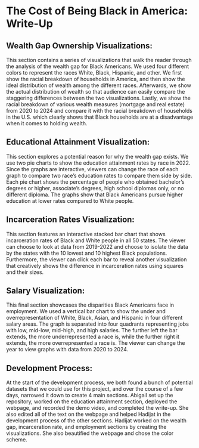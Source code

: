 # The Cost of Being Black in America: Write-Up



## Wealth Gap Ownership Visualizations:

This section contains a series of visualizations that walk the reader through the analysis of the wealth gap for Black Americans. We used four different colors to represent the races White, Black, Hispanic, and other. We first show the racial breakdown of households in America, and then show the ideal distribution of wealth among the different races. Afterwards, we show the actual distribution of wealth so that audience can
easily compare the staggering differences between the two visualizations. Lastly, we show the racial breakdown of various wealth measures (mortgage and real estate) from 2020 to 2024 and compare it with the racial breakdown of households in the U.S. which clearly shows that Black households are at a disadvantage when it comes to holding wealth. 

## Educational Attainment Visualization:

This section explores a potential reason for why the wealth gap exists. We use two pie charts to show the education attainment rates by race in 2022. Since the graphs are interactive, viewers can change the race of each graph to compare two race’s education rates to compare them side by side. Each pie chart shows the percentage of people who obtained bachelor’s degrees or higher, associate’s degrees, high school diplomas only,
or no different diploma. The graphs show that Black Americans pursue higher education at lower rates compared to White people.

## Incarceration Rates Visualization:

This section features an interactive stacked bar chart that shows incarceration rates of Black and White people in all 50 states. The viewer can choose to look at data from 2019-2022 and choose to isolate the data by the states with the 10 lowest and 10 highest Black populations. Furthermore, the viewer can click each bar to reveal another visualization that creatively shows the difference in incarceration rates using squares and their sizes. 

## Salary Visualization:

This final section showcases the disparities Black Americans face in employment. We used a vertical bar chart to show the under and overrepresentation of White, Black, Asian, and Hispanic in four different salary areas. The graph is separated into four quadrants representing jobs with low, mid-low, mid-high, and high salaries. The further left the bar extends, the more underrepresented a race is, while the further right it extends, the more overrepresented a race is. The viewer can change the year to view graphs with data from 2020 to 2024. 

## Development Process:

At the start of the development process, we both found a bunch of potential datasets that we could use for this project, and over the course of a few days, narrowed it down to create 4 main sections. Abigail set up the repository, worked on the education attainment section, deployed the webpage, and recorded the demo video, and completed the write-up. She also edited all of the text on the webpage and helped Hadijat in the development process of the other sections. Hadijat worked on the wealth gap, incarceration rate, and employment sections by creating the visualizations. She also beautified the webpage and chose the color scheme.

